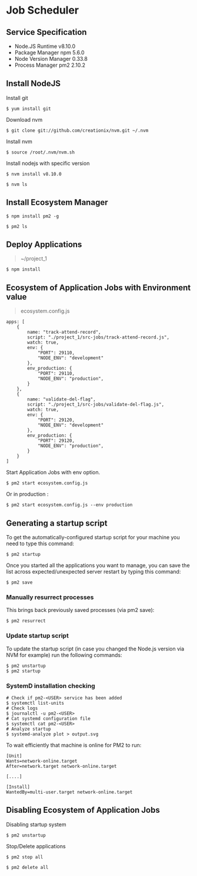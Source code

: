 # Job Scheduler

## Service Specification

- Node.JS Runtime v8.10.0
- Package Manager npm 5.6.0
- Node Version Manager 0.33.8
- Process Manager pm2 2.10.2

## Install NodeJS

Install git

```
$ yum install git
```

Download nvm

```
$ git clone git://github.com/creationix/nvm.git ~/.nvm
```

Install nvm

```
$ source /root/.nvm/nvm.sh
```

Install nodejs with specific version

```
$ nvm install v8.10.0

$ nvm ls
```


## Install Ecosystem Manager

```
$ npm install pm2 -g

$ pm2 ls
```

## Deploy Applications

> ~/project_1

```
$ npm install
```

## Ecosystem of Application Jobs with Environment value

> ecosystem.config.js

```
apps: [
	{
		name: "track-attend-record",
		script: "./project_1/src-jobs/track-attend-record.js",
		watch: true,
		env: {
			"PORT": 29110,
			"NODE_ENV": "development"
		},
		env_production: {
			"PORT": 29110,
			"NODE_ENV": "production",
		}
	},
	{
		name: "validate-del-flag",
		script: "./project_1/src-jobs/validate-del-flag.js",
		watch: true,
		env: {
			"PORT": 29120,
			"NODE_ENV": "development"
		},
		env_production: {
			"PORT": 29120,
			"NODE_ENV": "production",
		}
	}
]
```

Start Application Jobs with env option.

```
$ pm2 start ecosystem.config.js
```

Or in production : 

```
$ pm2 start ecosystem.config.js --env production
```

## Generating a startup script

To get the automatically-configured startup script for your machine you need to type this command:

```
$ pm2 startup
```

Once you started all the applications you want to manage, you can save the list across expected/unexpected server restart by typing this command:

```
$ pm2 save
```

### Manually resurrect processes

This brings back previously saved processes (via pm2 save):

```
$ pm2 resurrect
```

### Update startup script

To update the startup script (in case you changed the Node.js version via NVM for example) run the following commands:

```
$ pm2 unstartup
$ pm2 startup
```

### SystemD installation checking

```
# Check if pm2-<USER> service has been added
$ systemctl list-units
# Check logs
$ journalctl -u pm2-<USER>
# Cat systemd configuration file
$ systemctl cat pm2-<USER>
# Analyze startup
$ systemd-analyze plot > output.svg
```

To wait efficiently that machine is online for PM2 to run:

```
[Unit]
Wants=network-online.target
After=network.target network-online.target

[....]

[Install]
WantedBy=multi-user.target network-online.target
```

## Disabling Ecosystem of Application Jobs

Disabling startup system

```
$ pm2 unstartup
```

Stop/Delete applications

```
$ pm2 stop all

$ pm2 delete all
```
